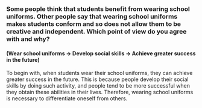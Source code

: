 ### Some people think that students benefit from wearing school uniforms. Other people say that wearing school uniforms makes students conform and so does not allow them to be creative and independent. Which point of view do you agree with and why?

#### (Wear school uniforms -> Develop social skills -> Achieve greater success in the future)

To begin with, when students wear their school uniforms, they can achieve greater success in the future. This is because people develop their social skills by doing such activity, and people tend to be more successful when they obtain these abilities in their lives. Therefore, wearing school uniforms is necessary to differentiate oneself from others.
